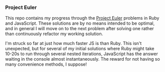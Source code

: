 ### Project Euler
This repo contains my progress through the [Project Euler](http://projecteuler.net) problems in Ruby and JavaScript. These solutions are by no means intended to be optimal, and in general I will move on to the next problem after solving one rather than continuously refactor my working solution.

I'm struck so far at just how much faster JS is than Ruby. This isn't unexpected, but for several of my initial solutions where Ruby might take 10-20s to run through several nested iterations, JavaScript has the answer waiting in the console almost instantaneously. The reward for not having so many convenience methods, I suppose!
